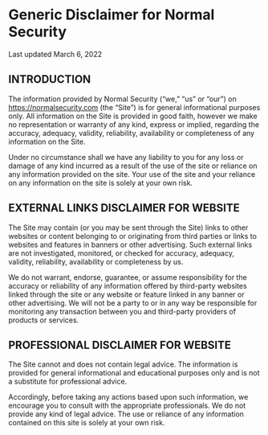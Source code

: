 
# Generic Disclaimer for Normal Security

Last updated March 6, 2022

## INTRODUCTION

The information provided by Normal Security (“we,” “us” or “our”) on https://normalsecurity.com (the “Site”) is for general informational purposes only. All information on the Site is provided in good faith, however we make no representation or warranty of any kind, express or implied, regarding the accuracy, adequacy, validity, reliability, availability or completeness of any information on the Site.

Under no circumstance shall we have any liability to you for any loss or damage of any kind incurred as a result of the use of the site or reliance on any information provided on the site. Your use of the site and your reliance on any information on the site is solely at your own risk.

## EXTERNAL LINKS DISCLAIMER FOR WEBSITE

The Site may contain (or you may be sent through the Site) links to other websites or content belonging to or originating from third parties or links to websites and features in banners or other advertising. Such external links are not investigated, monitored, or checked for accuracy, adequacy, validity, reliability, availability or completeness by us.

We do not warrant, endorse, guarantee, or assume responsibility for the accuracy or reliability of any information offered by third-party websites linked through the site or any website or feature linked in any banner or other advertising. We will not be a party to or in any way be responsible for monitoring any transaction between you and third-party providers of products or services.

## PROFESSIONAL DISCLAIMER FOR WEBSITE

The Site cannot and does not contain legal advice. The information is provided for general informational and educational purposes only and is not a substitute for professional advice.

Accordingly, before taking any actions based upon such information, we encourage you to consult with the appropriate professionals. We do not provide any kind of legal advice. The use or reliance of any information contained on this site is solely at your own risk.
